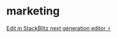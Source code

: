 # marketing

[Edit in StackBlitz next generation editor ⚡️](https://stackblitz.com/~/github.com/disha-bhandare/marketing)